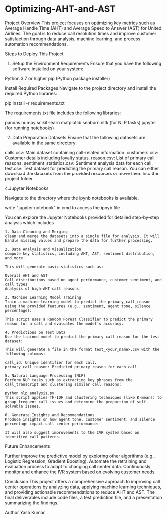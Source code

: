 # Optimizing-AHT-and-AST
Project Overview
This project focuses on optimizing key metrics such as Average Handle Time (AHT) and Average Speed to Answer (AST) for United Airlines. The goal is to reduce call resolution times and improve customer satisfaction through data analysis, machine learning, and process automation recommendations.

Steps to Deploy This Project

1. Setup the Environment
Requirements
Ensure that you have the following software installed on your system:

Python 3.7 or higher
pip (Python package installer)

Install Required Packages
Navigate to the project directory and install the required Python libraries:

pip install -r requirements.txt

The requirements.txt file includes the following libraries:

pandas
numpy
scikit-learn
matplotlib
seaborn
nltk (for NLP tasks)
jupyter (for running notebooks)

2. Data Preparation
Datasets
Ensure that the following datasets are available in the same directory:

calls.csv: Main dataset containing call-related information.
customers.csv: Customer details including loyalty status.
reason.csv: List of primary call reasons.
sentiment_statistics.csv: Sentiment analysis data for each call.
test.csv: Test dataset for predicting the primary call reason.
You can either download the datasets from the provided resources or move them into the project folder.

4.Jupyter Notebooks

Navigate to the directory where the ipynb notebooks is available.

write "jupyter notebook" in cmd to access the ipnyb file

You can explore the Jupyter Notebooks provided for detailed step-by-step analysis which includes

	1. Data Cleaning and Merging
	clean and merge the datasets into a single file for analysis. It will handle missing values and prepare the data for further processing.

	2. Data Analysis and Visualization
	compute key statistics, including AHT, AST, sentiment distribution, and more:

	This will generate basic statistics such as:

	Overall AHT and AST
	Call distributions based on agent performance, customer sentiment, and call types
	Analysis of high-AHT call reasons

	3. Machine Learning Model Training
	Train a machine learning model to predict the primary_call_reason using the provided features (e.g., sentiment, agent tone, silence percentage):

	This script uses a Random Forest Classifier to predict the primary reason for a call and evaluates the model's accuracy.

	4. Predictions on Test Data
	Use the trained model to predict the primary call reason for the test dataset:

	This will generate a file in the format test_<your_name>.csv with the following columns:

	call_id: Unique identifier for each call.
	primary_call_reason: Predicted primary reason for each call.

	5. Natural Language Processing (NLP)
	Perform NLP tasks such as extracting key phrases from the call_transcript and clustering similar call reasons:

	python nlp_analysis.py
	This script applies TF-IDF and clustering techniques (like K-means) to group frequent call issues and determine the proportion of self-solvable issues.

	6. Generate Insights and Recommendations
	Produce insights on how agent tone, customer sentiment, and silence percentage impact call center performance:

	It will also suggest improvements to the IVR system based on identified call patterns.

Future Enhancements

Further improve the predictive model by exploring other algorithms (e.g., Logistic Regression, Gradient Boosting).
Automate the retraining and evaluation process to adapt to changing call center data.
Continuously monitor and enhance the IVR system based on evolving customer needs.

Conclusion
This project offers a comprehensive approach to improving call center operations by analyzing data, applying machine learning techniques, and providing actionable recommendations to reduce AHT and AST. The final deliverables include code files, a test prediction file, and a presentation summarizing the findings.

Author
Yash Kumar
